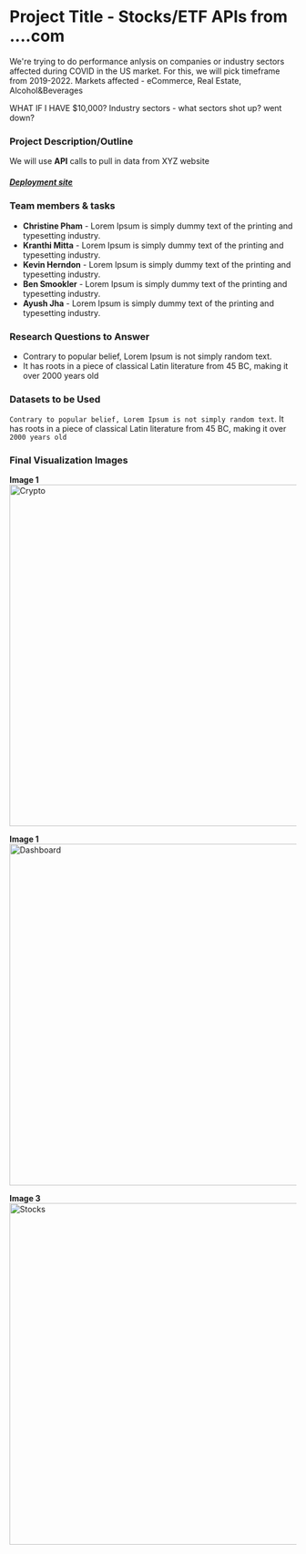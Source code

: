 # Project Title - Stocks/ETF APIs from ....com
We're trying to do performance anlysis on companies or industry sectors affected during COVID in the US market. For this, we will pick timeframe from 2019-2022.
Markets affected - eCommerce, Real Estate, Alcohol&Beverages

WHAT IF I HAVE $10,000?
Industry sectors - what sectors shot up? went down?

### Project Description/Outline
We will use **API** calls to pull in data from XYZ website

##### [Deployment site](https://www.google.com "Project 01")


### Team members & tasks
- **Christine Pham** - Lorem Ipsum is simply dummy text of the printing and typesetting industry.
- **Kranthi Mitta** - Lorem Ipsum is simply dummy text of the printing and typesetting industry.
- **Kevin Herndon** - Lorem Ipsum is simply dummy text of the printing and typesetting industry.
- **Ben Smookler** - Lorem Ipsum is simply dummy text of the printing and typesetting industry.
- **Ayush Jha** - Lorem Ipsum is simply dummy text of the printing and typesetting industry.

### Research Questions to Answer
- Contrary to popular belief, Lorem Ipsum is not simply random text.
- It has roots in a piece of classical Latin literature from 45 BC, making it over 2000 years old

### Datasets to be Used
```Contrary to popular belief, Lorem Ipsum is not simply random text```. It has roots in a piece of classical Latin literature from 45 BC, making it over `2000 years old`

### Final Visualization Images

**Image 1**
<br>
<img src="https://imageio.forbes.com/specials-images/dam/imageserve/1135926485/0x0.jpg?format=jpg&width=1200" alt="Crypto" width="600" height="">

**Image 1**
<br>
<img src="https://static.infragistics.com/marketing/reveal/solutions/crypto-analytics/reveal-solution-crypto-analytics-portfolio-dashboard-768.jpg" alt="Dashboard" width="600" height="">


**Image 3**
<br>
<img src="https://www.bankrate.com/2019/03/22142110/How-to-trade-stocks.jpg" alt="Stocks" width="600" height="">